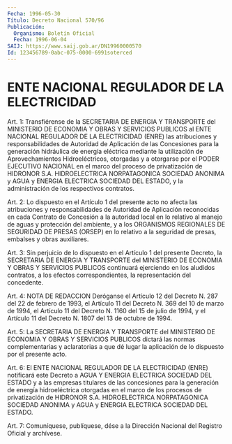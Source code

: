 ```yaml
---
Fecha: 1996-05-30
Título: Decreto Nacional 570/96
Publicación:
  Organismo: Boletín Oficial
  Fecha: 1996-06-04
SAIJ: https://www.saij.gob.ar/DN19960000570
Id: 123456789-0abc-075-0000-6991soterced
---
```

# ENTE NACIONAL REGULADOR DE LA ELECTRICIDAD

<a id="1"></a>
Art. 1: Transfiérense de la SECRETARIA DE ENERGIA Y TRANSPORTE del  MINISTERIO  DE ECONOMIA Y OBRAS Y SERVICIOS PUBLICOS  al  ENTE NACIONAL REGULADOR  DE  LA  ELECTRICIDAD  (ENRE) las atribuciones y responsabilidades  de Autoridad de Aplicación  de  las  Concesiones para la generación hidráulica  de  energía  eléctrica  mediante  la utilización  de  Aprovechamientos  Hidroeléctricos,  otorgadas  y a otorgarse  por  el PODER EJECUTIVO NACIONAL en el marco del proceso de privatización  de  HIDRONOR  S.A.  HIDROELECTRICA  NORPATAGONICA SOCIEDAD ANONIMA y AGUA y ENERGIA ELECTRICA SOCIEDAD DEL  ESTADO, y la administración de los respectivos contratos.

<a id="2"></a>
Art. 2: Lo dispuesto en el Artículo 1 del presente acto no afecta las  atribuciones  y  responsabilidades  de Autoridad de Aplicación reconocidas en cada Contrato de Concesión  a  la autoridad local en lo relativo al manejo de aguas y protección del  ambiente,  y a los ORGANISMOS REGIONALES DE SEGURIDAD DE PRESAS (ORSEP) en lo relativo a  la  seguridad  de  presas,  embalses  y  obras  auxiliares.

<a id="3"></a>
Art.  3:  Sin  perjuicio  de  lo  dispuesto  en el Artículo 1 del presente  Decreto,  la  SECRETARIA  DE  ENERGIA  Y  TRANSPORTE  del MINISTERIO  DE  ECONOMIA  Y  OBRAS  Y SERVICIOS PUBLICOS continuará ejerciendo en los aludidos contratos, a los efectos correspondientes, la representación del concedente.

<a id="4"></a>
Art. 4: NOTA DE REDACCION  Deróganse el Artículo 12 del Decreto N. 287 del  22  de febrero  de  1993, el Artículo 11 del Decreto N. 369 del 10 de marzo de 1994, el Artículo 11 del Decreto N. 1160 del 15 de julio de 1994, y el Artículo 11 del Decreto N. 1807 del 13 de octubre de 1994.

<a id="5"></a>
Art. 5: La SECRETARIA DE ENERGIA Y TRANSPORTE  del  MINISTERIO  DE ECONOMIA Y OBRAS Y SERVICIOS PUBLICOS dictará las normas complementarias  y  aclaratorias a que dé lugar la aplicación de lo dispuesto por el presente acto.

<a id="6"></a>
Art.  6: El ENTE NACIONAL  REGULADOR  DE  LA  ELECTRICIDAD (ENRE) notificará  este  Decreto  a  AGUA Y ENERGIA ELECTRICA SOCIEDAD DEL ESTADO  y  a las empresas titulares  de  las  concesiones  para  la generación de  energía  hidroeléctrica otorgadas en el marco de los procesos  de  privatización    de    HIDRONOR  S.A.  HIDROELECTRICA NORPATAGONICA SOCIEDAD ANONIMA y AGUA  y ENERGIA ELECTRICA SOCIEDAD DEL ESTADO.

<a id="7"></a>
Art. 7: Comuníquese, publíquese, dése a la Dirección  Nacional del Registro  Oficial  y  archívese.